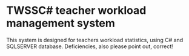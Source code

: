 # TWSSC# teacher workload management system 
This system is designed for teachers workload statistics, using C# and SQLSERVER database.
Deficiencies, also please point out, correct!

